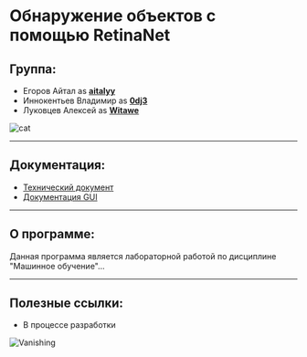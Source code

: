 # Обнаружение объектов с помощью RetinaNet
## Группа:
- Егоров Айтал as **[aitalyy](https://github.com/0dj3/ML-lab1/commits?author=aitalyy)**
- Иннокентьев Владимир as **[0dj3](https://github.com/0dj3/ML-lab1/commits?author=0dj3)**
- Луковцев Алексей as **[Witawe](https://github.com/0dj3/ML-lab1/commits?author=Witawe)**

![cat](https://media1.giphy.com/media/pOKrXLf9N5g76/giphy.gif "Working hard")
___
## Документация:
- [Технический документ](https://docs.google.com/document/d/1iYDcH8vW5qt8NE1q17Douner1vuNkDjMZhA0qZy7FNI/edit?usp=sharing)
- [Документация GUI](https://docs.google.com/document/d/1iYDcH8vW5qt8NE1q17Douner1vuNkDjMZhA0qZy7FNI/edit?usp=sharing)
___
## О программе:
Данная программа является лабораторной работой по дисциплине "Машинное обучение"...
___
## Полезные ссылки:
- В процессе разработки

![Vanishing](https://media1.tenor.com/images/9e9fdd1ebe593f3adf24b829a0f5a989/tenor.gif?itemid=3377649)
